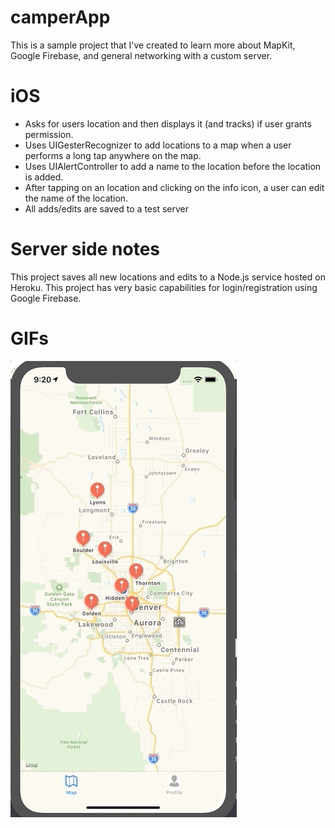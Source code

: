 

# camperApp

This is a sample project that I've created to learn more about MapKit, Google Firebase, and general networking with a custom server.

# iOS

- Asks for users location and then displays it (and tracks) if user grants permission.
- Uses UIGesterRecognizer to add locations to a map when a user performs a long tap anywhere on the map.
- Uses UIAlertController to add a name to the location before the location is added.
- After tapping on an location and clicking on the info icon, a user can edit the name of the location.
- All adds/edits are saved to a test server


# Server side notes

This project saves all new locations and edits to a Node.js service hosted on Heroku.
This project has very basic capabilities for login/registration using Google Firebase.


# GIFs

![](NewAccount.gif)

